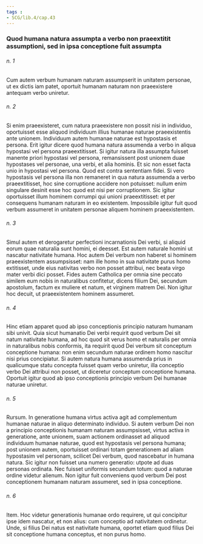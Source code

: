 ```yaml
---
tags : 
- SCG/lib.4/cap.43
---
```


### Quod humana natura assumpta a verbo non praeextitit assumptioni, sed in ipsa conceptione fuit assumpta

###### n. 1
Cum autem verbum humanam naturam assumpserit in unitatem personae, ut ex dictis iam patet, oportuit humanam naturam non praeexistere antequam verbo uniretur.

###### n. 2
Si enim praeexisteret, cum natura praeexistere non possit nisi in individuo, oportuisset esse aliquod individuum illius humanae naturae praeexistentis ante unionem. Individuum autem humanae naturae est hypostasis et persona. Erit igitur dicere quod humana natura assumenda a verbo in aliqua hypostasi vel persona praeextitisset. Si igitur natura illa assumpta fuisset manente priori hypostasi vel persona, remansissent post unionem duae hypostases vel personae, una verbi, et alia hominis. Et sic non esset facta unio in hypostasi vel persona. Quod est contra sententiam fidei. Si vero hypostasis vel persona illa non remaneret in qua natura assumenda a verbo praeextitisset, hoc sine corruptione accidere non potuisset: nullum enim singulare desinit esse hoc quod est nisi per corruptionem. Sic igitur oportuisset illum hominem corrumpi qui unioni praeextitisset: et per consequens humanam naturam in eo existentem. Impossibile igitur fuit quod verbum assumeret in unitatem personae aliquem hominem praeexistentem.

###### n. 3
Simul autem et derogaretur perfectioni incarnationis Dei verbi, si aliquid eorum quae naturalia sunt homini, ei deesset. Est autem naturale homini ut nascatur nativitate humana. Hoc autem Dei verbum non haberet si hominem praeexistentem assumpsisset: nam ille homo in sua nativitate purus homo extitisset, unde eius nativitas verbo non posset attribui, nec beata virgo mater verbi dici posset. Fides autem Catholica per omnia sine peccato similem eum nobis in naturalibus confitetur, dicens filium Dei, secundum apostolum, factum ex muliere et natum, et virginem matrem Dei. Non igitur hoc decuit, ut praeexistentem hominem assumeret.

###### n. 4
Hinc etiam apparet quod ab ipso conceptionis principio naturam humanam sibi univit. Quia sicut humanatio Dei verbi requirit quod verbum Dei sit natum nativitate humana, ad hoc quod sit verus homo et naturalis per omnia in naturalibus nobis conformis, ita requirit quod Dei verbum sit conceptum conceptione humana: non enim secundum naturae ordinem homo nascitur nisi prius concipiatur. Si autem natura humana assumenda prius in qualicumque statu concepta fuisset quam verbo uniretur, illa conceptio verbo Dei attribui non posset, ut diceretur conceptum conceptione humana. Oportuit igitur quod ab ipso conceptionis principio verbum Dei humanae naturae uniretur.

###### n. 5
Rursum. In generatione humana virtus activa agit ad complementum humanae naturae in aliquo determinato individuo. Si autem verbum Dei non a principio conceptionis humanam naturam assumpsisset, virtus activa in generatione, ante unionem, suam actionem ordinasset ad aliquod individuum humanae naturae, quod est hypostasis vel persona humana; post unionem autem, oportuisset ordinari totam generationem ad aliam hypostasim vel personam, scilicet Dei verbum, quod nascebatur in humana natura. Sic igitur non fuisset una numero generatio: utpote ad duas personas ordinata. Nec fuisset uniformis secundum totum: quod a naturae ordine videtur alienum. Non igitur fuit conveniens quod verbum Dei post conceptionem humanam naturam assumeret, sed in ipsa conceptione.

###### n. 6
Item. Hoc videtur generationis humanae ordo requirere, ut qui concipitur ipse idem nascatur, et non alius: cum conceptio ad nativitatem ordinetur. Unde, si filius Dei natus est nativitate humana, oportet etiam quod filius Dei sit conceptione humana conceptus, et non purus homo.

